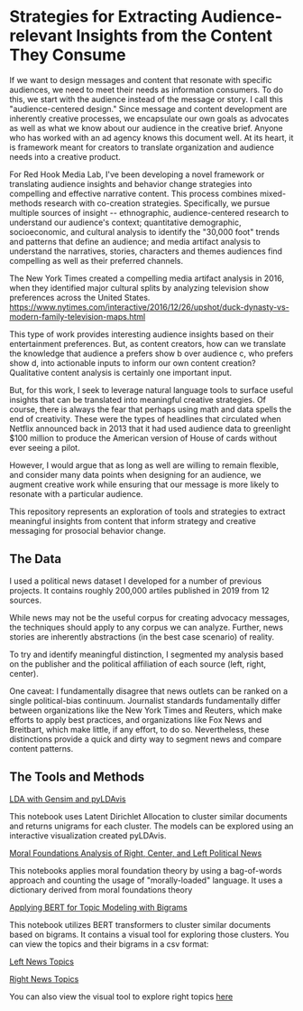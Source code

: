 # Strategies for Extracting Audience-relevant Insights from the Content They Consume

If we want to design messages and content that resonate with specific audiences, we need to meet their needs as information consumers. To do this, we start with the audience instead of the message or story. I call this "audience-centered design." Since message and content development are inherently creative processes, we encapsulate our own goals as advocates as well as what we know about our audience in the creative brief. Anyone who has worked with an ad agency knows this document well. At its heart, it is framework meant for creators to translate organization and audience needs into a creative product.

For Red Hook Media Lab, I've  been developing a novel framework or translating audience insights and behavior change strategies into compelling and effective narrative content. This process combines mixed-methods research with co-creation strategies. Specifically, we pursue multiple sources of insight -- ethnographic, audience-centered research to understand our audience's context; quantitative demographic, socioeconomic, and cultural analysis to identify the "30,000 foot" trends and patterns that define an audience; and media artifact analysis to understand the narratives, stories, characters and themes audiences find compelling as well as their preferred channels. 

The New York Times created a compelling media artifact analysis in 2016, when they identified major cultural splits by analyzing television show preferences across the United States. https://www.nytimes.com/interactive/2016/12/26/upshot/duck-dynasty-vs-modern-family-television-maps.html

This type of work provides interesting audience insights based on their entertainment preferences. But, as content creators, how can we translate the knowledge that audience a prefers show b over audience c, who prefers show d, into actionable inputs to inform our own content creation? Qualitative content analysis is certainly one important input.

But, for this work, I seek to leverage natural language tools to surface useful insights that can be translated into meaningful creative strategies. Of course, there is always the fear that perhaps using math and data spells the end of creativity. These were the types of headlines that circulated when Netflix announced back in 2013 that it had used audience data to greenlight $100 million to produce the American version of House of cards without ever seeing a pilot.  

However, I would argue that as long as well are willing to remain flexible, and consider many data points when designing for an audience, we augment creative work while ensuring that our message is more likely to resonate with a particular audience.

This repository represents an exploration of tools and strategies to extract meaningful insights from content that inform strategy and creative messaging for prosocial behavior change.

## The Data

I used a political news dataset I developed for a number of previous projects. It contains roughly 200,000 artiles published in 2019 from 12 sources. 

While news may not be the useful corpus for creating advocacy messages, the techniques should apply to any corpus we can analyze. Further, news stories are inherently abstractions (in the best case scenario) of reality. 

To try and identify meaningful distinction, I segmented my analysis based on the publisher and the political affiliation of each source (left, right, center). 

One caveat: I fundamentally disagree that news outlets can be ranked on a single political-bias continuum. Journalist standards  fundamentally differ between organizations like the New York Times and Reuters, which make efforts to apply best practices, and organizations like Fox News and Breitbart, which make little, if any effort, to do so. Nevertheless, these distinctions provide a quick and dirty way to segment news and compare content patterns.

## The Tools and Methods

[LDA with Gensim and pyLDAvis](https://nbviewer.jupyter.org/github/AschHarwood/text_explorer/blob/main/analysis/genism_full_corpus_3.8.21.ipynb#topic=0&lambda=1&term=)

This notebook uses Latent Dirichlet Allocation to cluster similar documents and returns unigrams for each cluster. The models can be explored using an interactive visualization created pyLDAvis.

[Moral Foundations Analysis of Right, Center, and Left Political News](https://nbviewer.jupyter.org/github/AschHarwood/text_explorer/blob/main/analysis/moral_foundations_analysis.ipynb)

This notebooks applies moral foundation theory by using a bag-of-words approach and counting the usage of "morally-loaded" language. It uses a dictionary derived from moral foundations theory


[Applying BERT for Topic Modeling with Bigrams](https://nbviewer.jupyter.org/github/AschHarwood/text_explorer/blob/main/analysis/Bertopic_vis_3.9.21.ipynb)

This notebook utilizes BERT transformers to cluster similar documents based on bigrams. It contains a visual tool for exploring those clusters. You can view the topics and their bigrams in a csv format:

[Left News Topics](https://github.com/AschHarwood/text_explorer/blob/main/analysis/left_topics_rename.csv)

[Right News Topics](https://github.com/AschHarwood/text_explorer/blob/main/analysis/right_topics_bertopic.csv)

You can also view the visual tool to explore right topics [here](https://htmlpreview.github.io/?https://github.com/AschHarwood/text_explorer/blob/main/analysis/right_bertopic_model.html)